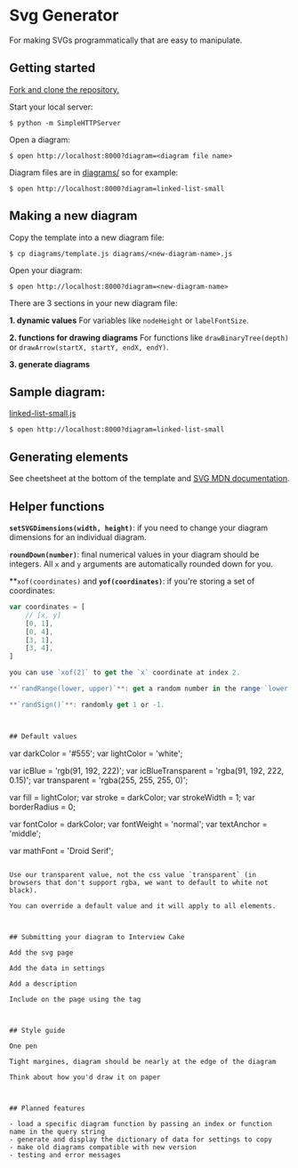# Svg Generator

For making SVGs programmatically that are easy to manipulate.



## Getting started

[Fork and clone the repository.](https://help.github.com/articles/fork-a-repo/)

Start your local server:

    $ python -m SimpleHTTPServer

Open a diagram:

    $ open http://localhost:8000?diagram=<diagram file name>

Diagram files are in [diagrams/](diagrams/) so for example:

    $ open http://localhost:8000?diagram=linked-list-small



## Making a new diagram

Copy the template into a new diagram file:

    $ cp diagrams/template.js diagrams/<new-diagram-name>.js

Open your diagram:

    $ open http://localhost:8000?diagram=<new-diagram-name>

There are 3 sections in your new diagram file:

**1. dynamic values**
For variables like `nodeHeight` or `labelFontSize`.

**2. functions for drawing diagrams**
For functions like `drawBinaryTree(depth)` or `drawArrow(startX, startY, endX, endY)`.

**3. generate diagrams**





## Sample diagram:

[linked-list-small.js](diagrams/linked-list-small.js)

    $ open http://localhost:8000?diagram=linked-list-small



## Generating elements

See cheetsheet at the bottom of the template and [SVG MDN documentation](https://developer.mozilla.org/en-US/docs/Web/SVG).



## Helper functions

**`setSVGDimensions(width, height)`**: if you need to change your diagram dimensions for an individual diagram.

**`roundDown(number)`**: final numerical values in your diagram should be integers. All `x` and `y` arguments are automatically rounded down for you.

**`xof(coordinates)` and **`yof(coordinates)`**: if you're storing a set of coordinates:

```javascript
var coordinates = [
    // [x, y]
    [0, 1],
    [0, 4],
    [3, 1],
    [3, 4],
]

you can use `xof(2)` to get the `x` coordinate at index 2.

**`randRange(lower, upper)`**: get a random number in the range `lower..upper` inclusive.

**`randSign()`**: randomly get 1 or -1.



## Default values

```
var darkColor  = '#555';
var lightColor = 'white';

var icBlue            = 'rgb(91, 192, 222)';
var icBlueTransparent = 'rgba(91, 192, 222, 0.15)';
var transparent       = 'rgba(255, 255, 255, 0)';

var fill = lightColor;
var stroke = darkColor;
var strokeWidth = 1;
var borderRadius = 0;

var fontColor  = darkColor;
var fontWeight = 'normal';
var textAnchor = 'middle';

var mathFont = 'Droid Serif';
```

Use our transparent value, not the css value `transparent` (in browsers that don't support rgba, we want to default to white not black).

You can override a default value and it will apply to all elements.



## Submitting your diagram to Interview Cake

Add the svg page

Add the data in settings

Add a description

Include on the page using the tag



## Style guide

One pen

Tight margines, diagram should be nearly at the edge of the diagram

Think about how you'd draw it on paper



## Planned features

- load a specific diagram function by passing an index or function name in the query string
- generate and display the dictionary of data for settings to copy
- make old diagrams compatible with new version
- testing and error messages
